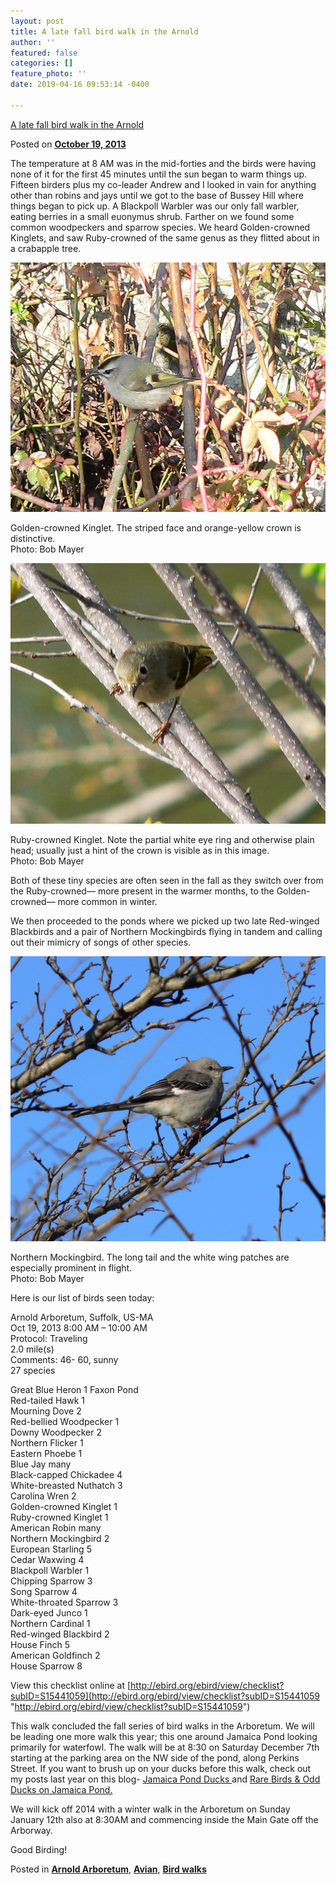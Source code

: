 ```yaml
---
layout: post
title: A late fall bird walk in the Arnold
author: ''
featured: false
categories: []
feature_photo: ''
date: 2019-04-16 09:53:14 -0400

---
```

[A late fall bird walk in the Arnold](https://web.archive.org/web/20171113131621/http://www.arbotopia.com/a-late-fall-bird-walk-in-the-arnold/)

Posted on [**October 19, 2013**](https://web.archive.org/web/20171113131621/http://www.arbotopia.com/a-late-fall-bird-walk-in-the-arnold/ "8:44 pm")

The temperature at 8 AM was in the mid-forties and the birds were having none of it for the first 45 minutes until the sun began to warm things up. Fifteen birders plus my co-leader Andrew and I looked in vain for anything other than robins and jays until we got to the base of Bussey Hill where things began to pick up. A Blackpoll Warbler was our only fall warbler, eating berries in a small euonymus shrub. Farther on we found some common woodpeckers and sparrow species. We heard Golden-crowned Kinglets, and saw Ruby-crowned of the same genus as they flitted about in a crabapple tree.

![](/images/P1220255.jpg)

Golden-crowned Kinglet. The striped face and orange-yellow crown is distinctive.  
Photo: Bob Mayer

![](/images/P1290858-1.jpg)

Ruby-crowned Kinglet. Note the partial white eye ring and otherwise plain head; usually just a hint of the crown is visible as in this image.  
Photo: Bob Mayer

Both of these tiny species are often seen in the fall as they switch over from the Ruby-crowned— more present in the warmer months, to the Golden-crowned— more common in winter.

We then proceeded to the ponds where we picked up two late Red-winged Blackbirds and a pair of Northern Mockingbirds flying in tandem and calling out their mimicry of songs of other species.

![](/images/P1010244.jpg)

Northern Mockingbird. The long tail and the white wing patches are especially prominent in flight.  
Photo: Bob Mayer

Here is our list of birds seen today:

Arnold Arboretum, Suffolk, US-MA  
Oct 19, 2013 8:00 AM – 10:00 AM  
Protocol: Traveling  
2\.0 mile(s)  
Comments: 46- 60, sunny  
27 species

Great Blue Heron 1 Faxon Pond  
Red-tailed Hawk 1  
Mourning Dove 2  
Red-bellied Woodpecker 1  
Downy Woodpecker 2  
Northern Flicker 1  
Eastern Phoebe 1  
Blue Jay many  
Black-capped Chickadee 4  
White-breasted Nuthatch 3  
Carolina Wren 2  
Golden-crowned Kinglet 1  
Ruby-crowned Kinglet 1  
American Robin many  
Northern Mockingbird 2  
European Starling 5  
Cedar Waxwing 4  
Blackpoll Warbler 1  
Chipping Sparrow 3  
Song Sparrow 4  
White-throated Sparrow 3  
Dark-eyed Junco 1  
Northern Cardinal 1  
Red-winged Blackbird 2  
House Finch 5  
American Goldfinch 2  
House Sparrow 8

View this checklist online at [http://ebird.org/ebird/view/checklist?subID=S15441059](http://ebird.org/ebird/view/checklist?subID=S15441059 "http://ebird.org/ebird/view/checklist?subID=S15441059")

This walk concluded the fall series of bird walks in the Arboretum. We will be leading one more walk this year; this one around Jamaica Pond looking primarily for waterfowl. The walk will be at 8:30 on Saturday December 7th starting at the parking area on the NW side of the pond, along Perkins Street. If you want to brush up on your ducks before this walk, check out my posts last year on this blog- [Jamaica Pond Ducks ](https://web.archive.org/web/20171113131621/http://www.arbotopia.com/birdjamaica-pond-ducks/%20%E2%80%8E "Jamaica Pond Ducks")and [Rare Birds & Odd Ducks on Jamaica Pond.](https://web.archive.org/web/20171113131621/http://www.arbotopia.com/rare-birds-odd-ducks-at-jamaica-pond/ "Rare Birds & Odd Ducks on Jamaica Pond")

We will kick off 2014 with a winter walk in the Arboretum on Sunday January 12th also at 8:30AM and commencing inside the Main Gate off the Arborway.

Good Birding!

Posted in [**Arnold Arboretum**](https://web.archive.org/web/20171113131621/http://www.arbotopia.com/category/arboretum/), [**Avian**](https://web.archive.org/web/20171113131621/http://www.arbotopia.com/category/avian/), [**Bird walks**](https://web.archive.org/web/20171113131621/http://www.arbotopia.com/category/bird-walks/)